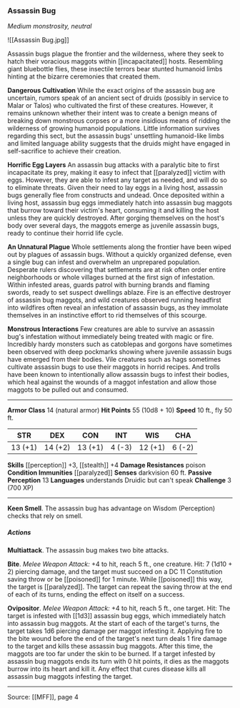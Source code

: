 ### Assassin Bug
_Medium monstrosity, neutral_

![[Assassin Bug.jpg]]

Assassin bugs plague the frontier and the wilderness, where they seek to hatch their voracious maggots within [[incapacitated]] hosts. Resembling giant bluebottle flies, these insectile terrors bear stunted humanoid limbs hinting at the bizarre ceremonies that created them.

**Dangerous Cultivation** While the exact origins of the assassin bug are uncertain, rumors speak of an ancient sect of druids (possibly in service to Malar or Talos) who cultivated the first of these creatures. However, it remains unknown whether their intent was to create a benign means of breaking down monstrous corpses or a more insidious means of ridding the wilderness of growing humanoid populations. Little information survives regarding this sect, but the assassin bugs' unsettling humanoid-like limbs and limited language ability suggests that the druids might have engaged in self-sacrifice to achieve their creation.


**Horrific Egg Layers** An assassin bug attacks with a paralytic bite to first incapacitate its prey, making it easy to infect that [[paralyzed]] victim with eggs. However, they are able to infest any target as needed, and will do so to eliminate threats. Given their need to lay eggs in a living host, assassin bugs generally flee from constructs and undead. Once deposited within a living host, assassin bug eggs immediately hatch into assassin bug maggots that burrow toward their victim's heart, consuming it and killing the host unless they are quickly destroyed. After gorging themselves on the host's body over several days, the maggots emerge as juvenile assassin bugs, ready to continue their horrid life cycle.


**An Unnatural Plague** Whole settlements along the frontier have been wiped out by plagues of assassin bugs. Without a quickly organized defense, even a single bug can infest and overwhelm an unprepared population. Desperate rulers discovering that settlements are at risk often order entire neighborhoods or whole villages burned at the first sign of infestation. Within infested areas, guards patrol with burning brands and flaming swords, ready to set suspect dwellings ablaze. Fire is an effective destroyer of assassin bug maggots, and wild creatures observed running headfirst into wildfires often reveal an infestation of assassin bugs, as they immolate themselves in an instinctive effort to rid themselves of this scourge.


**Monstrous Interactions** Few creatures are able to survive an assassin bug's infestation without immediately being treated with magic or fire. Incredibly hardy monsters such as catoblepas and gorgons have sometimes been observed with deep pockmarks showing where juvenile assassin bugs have emerged from their bodies. Vile creatures such as hags sometimes cultivate assassin bugs to use their maggots in horrid recipes. And trolls have been known to intentionally allow assassin bugs to infest their bodies, which heal against the wounds of a maggot infestation and allow those maggots to be pulled out and consumed.






---

**Armor Class** 14 (natural armor)
**Hit Points** 55 (10d8 + 10)
**Speed** 10 ft., fly 50 ft.

| STR     | DEX     | CON     | INT     | WIS     | CHA     |
|---------|---------|---------|---------|---------|---------|
| 13 (+1) | 14 (+2) | 13 (+1) | 4 (-3) | 12 (+1) | 6 (-2) |

**Skills** [[perception]] +3, [[stealth]] +4
**Damage Resistances** poison
**Condition Immunities** [[paralyzed]]
**Senses** darkvision 60 ft.
**Passive Perception** 13
**Languages** understands Druidic but can't speak
**Challenge** 3 (700 XP)

---

**Keen Smell**. The assassin bug has advantage on Wisdom (Perception) checks that rely on smell.

##### Actions
**Multiattack**. The assassin bug makes two bite attacks.

**Bite**. _Melee Weapon Attack:_ +4 to hit, reach 5 ft., one creature. Hit: 7 (1d10 + 2) piercing damage, and the target must succeed on a DC 11 Constitution saving throw or be [[poisoned]] for 1 minute. While [[poisoned]] this way, the target is [[paralyzed]]. The target can repeat the saving throw at the end of each of its turns, ending the effect on itself on a success.

**Ovipositor**. _Melee Weapon Attack:_ +4 to hit, reach 5 ft., one target. Hit: The target is infested with [[1d3]] assassin bug eggs, which immediately hatch into assassin bug maggots. At the start of each of the target's turns, the target takes 1d6 piercing damage per maggot infesting it. Applying fire to the bite wound before the end of the target's next turn deals 1 fire damage to the target and kills these assassin bug maggots. After this time, the maggots are too far under the skin to be burned. If a target infested by assassin bug maggots ends its turn with 0 hit points, it dies as the maggots burrow into its heart and kill it. Any effect that cures disease kills all assassin bug maggots infesting the target.


---

Source: [[MFF]], page 4